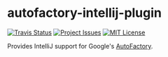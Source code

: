 # autofactory-intellij-plugin
[![Travis Status](https://img.shields.io/travis/matan129/autofactory-intellij-plugin/master.svg)](https://travis-ci.org/matan129/autofactory-intellij-plugin) [![Project Issues](https://img.shields.io/github/issues/matan129/autofactory-intellij-plugin.svg)](https://github.com/matan129/autofactory-intellij-plugin/issues) [![MIT License](https://img.shields.io/badge/license-MIT-blue.svg)](https://raw.githubusercontent.com/matan129/autofactory-intellij-plugin/master/LICENSE)

Provides IntelliJ support for Google's [AutoFactory](https://github.com/google/auto/tree/master/factory).

